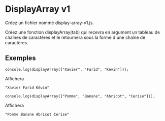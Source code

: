 # DisplayArray v1

Créez un fichier nommé display-array-v1.js.

Créez une fonction displayArray(tab) qui recevra en argument un tableau de chaînes de caractères et le retournera sous la forme d'une chaîne de caractères.

## Exemples

```
console.log(displayArray(["Xavier", "Farid", "Kévin"]));
```

Affichera

```
"Xavier Farid Kévin"
```

```
console.log(displayArray(["Pomme", "Banane", "Abricot", "Cerise"]));
```

Affichera

```
"Pomme Banane Abricot Cerise"
```
